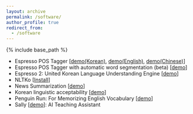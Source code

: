 ```yaml
---
layout: archive
permalink: /software/
author_profile: true
redirect_from:
  - /software
---
```


{% include base_path %}

- Espresso POS Tagger [[demo(Korean)](https://air.changwon.ac.kr/~airdemo/kg_tagger/), [demo(English)](https://air.changwon.ac.kr/~airdemo/eg_tagger/), [demo(Chinese)](https://air.changwon.ac.kr/~airdemo/zh_tagger/)]
- Espresso POS Tagger with automatic word segmentation (beta) [[demo](https://air.changwon.ac.kr/~airdemo/newTagger/index.php)]
- Espresso 2: United Korean Language Understanding Engine [[demo](https://air.changwon.ac.kr/~airdemo/Espresso/)]
- NLTKo [[Install](https://github.com/cwnu-airlab/NLTKo)]
- News Summarization [[demo](https://air.changwon.ac.kr/~airdemo/summarize/)]
- Korean linguistic acceptability [[demo](https://air.changwon.ac.kr/~airdemo/kr_grammaticality)]
- Penguin Run: For Memorizing English Vocabulary [[demo](https://air.changwon.ac.kr/~airdemo/air_runner)]
- Sally [[demo](https://air.changwon.ac.kr/~airdemo/TA_GPT)]: AI Teaching Assistant